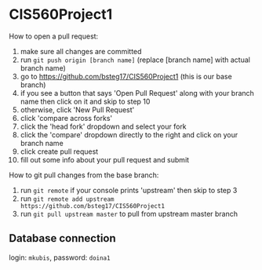 # CIS560Project1

How to open a pull request:

1. make sure all changes are committed
2. run `git push origin [branch name]` (replace [branch name] with actual branch name)
3. go to https://github.com/bsteg17/CIS560Project1 (this is our base branch)
4. if you see a button that says 'Open Pull Request' along with your branch name then click on it and skip to step 10
5. otherwise, click 'New Pull Request'
6. click 'compare across forks'
7. click the 'head fork' dropdown and select your fork
8. click the 'compare' dropdown directly to the right and click on your branch name
9. click create pull request
10. fill out some info about your pull request and submit

How to git pull changes from the base branch:

1. run `git remote` if your console prints 'upstream' then skip to step 3
2. run `git remote add upstream https://github.com/bsteg17/CIS560Project1`
3. run `git pull upstream master` to pull from upstream master branch

## Database connection

login: `mkubis`, 
password: `doina1`
